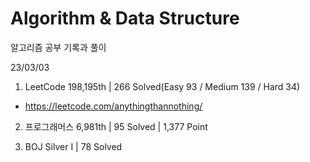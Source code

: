 # Algorithm & Data Structure

알고리즘 공부 기록과 풀이

23/03/03

1. LeetCode 198,195th | 266 Solved(Easy 93 / Medium 139 / Hard 34)
- https://leetcode.com/anythingthannothing/

2. 프로그래머스 6,981th | 95 Solved | 1,377 Point

3. BOJ Silver I | 78 Solved